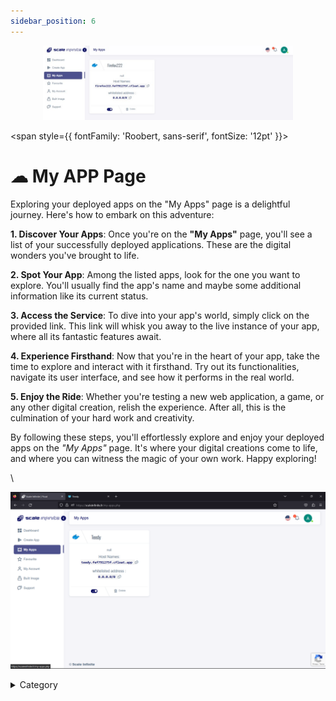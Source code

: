 ```yaml
---
sidebar_position: 6
---
```



<p align="center">
  <img src="/img/ddcdv.jpg" alt="Alt Text" width="400"/>
</p>

<span style={{ fontFamily: 'Roobert, sans-serif', fontSize: '12pt' }}>

# ☁ My APP Page


Exploring your deployed apps on the "My Apps" page is a delightful journey. Here's how to embark on this adventure:

**1. Discover Your Apps**: Once you're on the **"My Apps"** page, you'll see a list of your successfully deployed applications. These are the digital wonders you've brought to life.

**2. Spot Your App**: Among the listed apps, look for the one you want to explore. You'll usually find the app's name and maybe some additional information like its current status.

**3. Access the Service**: To dive into your app's world, simply click on the provided link. This link will whisk you away to the live instance of your app, where all its fantastic features await.

**4. Experience Firsthand**: Now that you're in the heart of your app, take the time to explore and interact with it firsthand. Try out its functionalities, navigate its user interface, and see how it performs in the real world.

**5. Enjoy the Ride**: Whether you're testing a new web application, a game, or any other digital creation, relish the experience. After all, this is the culmination of your hard work and creativity.

By following these steps, you'll effortlessly explore and enjoy your deployed apps on the _"My Apps"_ page. It's where your digital creations come to life, and where you can witness the magic of your own work. Happy exploring!

\

![Alt Text](/img/kk.jpg)

<details>

<summary>Category</summary>

Kubernetes, cloud computing, DevOps, cloud services, hosting platform, container orchestration, cloud infrastructure, cloud deployment, cloud management, cloud technology, cloud solutions , my app page

</details>

</span>

